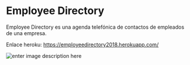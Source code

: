 # Employee Directory

Employee Directory es una agenda telefónica de contactos de empleados de una empresa. 

Enlace heroku: https://employeedirectory2018.herokuapp.com/


![enter image description here](https://i.imgur.com/plc7F4s.png)
